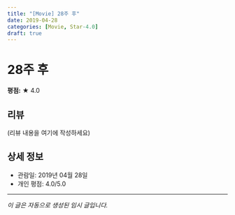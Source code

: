 ```yaml
---
title: "[Movie] 28주 후"
date: 2019-04-28
categories: [Movie, Star-4.0]
draft: true
---
```


# 28주 후

**평점:** ★ 4.0

## 리뷰

(리뷰 내용을 여기에 작성하세요)

## 상세 정보

- 관람일: 2019년 04월 28일
- 개인 평점: 4.0/5.0

---

*이 글은 자동으로 생성된 임시 글입니다.*
